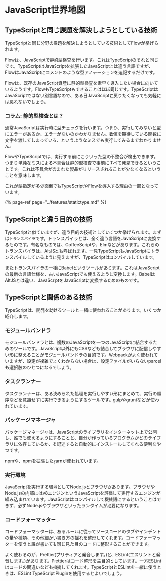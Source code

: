 # JavaScript世界地図

## TypeScriptと同じ課題を解決しようとしている技術

TypeScriptと同じ分野の課題を解決しようとしている技術としてFlowが挙げられます。

Flowは、JavaScriptで静的型検査を行います。これはTypeScriptのそれと同じです。TypeScriptはJavaScriptを拡張したJavaScriptとは違う言語ですが、FlowはJavaScriptにコメントのような型アノテーションを追記するだけです。

Flowは、既存のJavaScript資産に静的型検査を素早く導入したい場合に向いているようです。FlowもTypeScriptもできることはほぼ同じです。TypeScriptはJavaScriptではない別言語なので、ある日JavaScriptに戻りたくなっても気軽には戻れないでしょう。

### コラム: 静的型検査とは？

通常JavaScriptは実行時に型チェックを行います。つまり、実行してみないと型にエラーがあるか、エラーがないのかわかりません。数値を期待している関数に文字を渡してしまっている、というようなミスでも実行してみるまでわかりません。

FlowやTypeScriptでは、実行する前にこういった型の不整合が検出できます。つまり単純なミスによる不具合は静的型検査で事前にすべて発見できるということです。これは不具合が含まれた製品がリリースされることが少なくなるということを意味します。

これが型指定が多少面倒でもTypeScriptやFlowを導入する理由の一部となっています。

{% page-ref page="../features/statictype.md" %}

## TypeScriptと違う目的の技術

TypeScriptと似ていますが、違う目的の技術としていくつか挙げられます。まずは`トランスパイラ`です。トランスパイラとは、全く違う言語をJavaScriptに変換するものです。有名なものでは、CoffeeScriptや、Elmなどがあります。これらのトランスパイラは、AltJSとも呼ばれます。一見TypeScriptもJavaScriptにトランスパイルしているように見えますが、TypeScriptはコンパイルしています。

またトランスパイラの一種にBabelというツールがあります。これはJavaScriptの最新の言語仕様を、古いJavaScriptでも使えるように変換します。BabelはAltJSとは違い、JavaScriptをJavaScriptに変換するためのものです。

## TypeScriptと関係のある技術

TypeScriptは、開発を助けるツールと一緒に使われることがあります。いくつか紹介します。

### モジュールバンドラ

モジュールバンドラとは、複数のJavaScriptを一つのJavaScriptに結合するためのツールです。JavaScript以外にもCSSなども結合してブラウザに配信しやすい形に整えることがモジュールバンドラの目的です。Webpackがよく使われていますが、設定が複雑でよくわからない場合は、設定ファイルがいらないparcelも選択肢のひとつになるでしょう。

### タスクランナー

タスクランナーは、ある決められた処理を実行しやすい形にまとめて、実行の順序などを意識せずに実行できるようにするツールです。gulpやgruntなどが使われています。

### パッケージマネージャ

パッケージマネージャは、JavaScriptのライブラリをインターネット上で公開し、誰でも使えるようにすることと、自分が作っているプログラムがどのライブラリに依存しているか、を記述すると自動的にインストールしてくれる便利なやつです。

npmや、npmを拡張したyarnが使われています。

### 実行環境

JavaScriptを実行する環境としてNode.jsとブラウザがあります。ブラウザやNode.jsの内部にはv8エンジンというJavaScriptを評価して実行するエンジンが組み込まれています。JavaScriptはコンパイルして機械語にするということはできず、必ずNode.jsやブラウザといったランタイムが必要になります。

### コードフォーマッター

コードフォーマッターは、あるルールに従ってソースコードのタブやインデントの量や種類、その他細かい書き方の揺れを整形してくれます。コードフォーマッターを使うと誰が書いても同じ見た目のコードに整形することができます。

よく使わるのが、Prettier\(プリティアと発音します。\)と、ESLint\(エスリントと発音します。\)があります。Prettierはコード整形を主目的としています。一方ESLintはコードの間違いなども指摘してくれます。TypeScriptとESLintを一緒に使うときは、ESLint TypeScript Pluginを使用するとよいでしょう。

